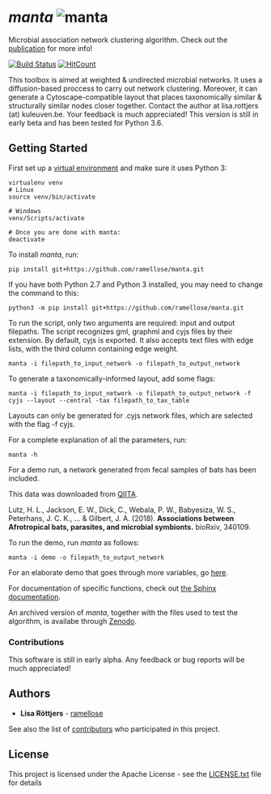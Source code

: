 # _manta_ ![manta](https://github.com/ramellose/manta/blob/master/manta.png)

Microbial association network clustering algorithm. Check out the [publication](https://msystems.asm.org/content/5/1/e00903-19) for more info!

[![Build Status](https://travis-ci.com/ramellose/manta.svg?token=9mhqeTh13MErxyrk5zR8&branch=master)](https://travis-ci.com/ramellose/manta)
[![HitCount](http://hits.dwyl.com/ramellose/manta.svg)](http://hits.dwyl.com/ramellose/manta)

This toolbox is aimed at weighted & undirected microbial networks. It uses a diffusion-based proccess to carry out network clustering.
Moreover, it can generate a Cytoscape-compatible layout that places taxonomically similar & structurally similar nodes closer together.
Contact the author at lisa.rottjers (at) kuleuven.be. Your feedback is much appreciated!
This version is still in early beta and has been tested for Python 3.6.

## Getting Started

First set up a [virtual environment](https://docs.python-guide.org/dev/virtualenvs/) and make sure it uses Python 3:
```
virtualenv venv
# Linux
source venv/bin/activate

# Windows
venv/Scripts/activate

# Once you are done with manta:
deactivate
```

To install _manta_, run:
```
pip install git+https://github.com/ramellose/manta.git
```

If you have both Python 2.7 and Python 3 installed, you may need to change the command to this:
```
python3 -m pip install git+https://github.com/ramellose/manta.git
```

To run the script, only two arguments are required: input and output filepaths.
The script recognizes gml, graphml and cyjs files by their extension. By default, cyjs is exported.
It also accepts text files with edge lists, with the third column containing edge weight.
```
manta -i filepath_to_input_network -o filepath_to_output_network
```

To generate a taxonomically-informed layout, add some flags:
```
manta -i filepath_to_input_network -o filepath_to_output_network -f cyjs --layout --central -tax filepath_to_tax_table
```

Layouts can only be generated for .cyjs network files, which are selected with the flag -f cyjs.

For a complete explanation of all the parameters, run:
```
manta -h
```

For a demo run, a network generated from fecal samples of bats has been included.

This data was downloaded from [QIITA](https://qiita.ucsd.edu/study/description/11815).

Lutz, H. L., Jackson, E. W., Dick, C., Webala, P. W., Babyesiza, W. S., Peterhans, J. C. K., ... & Gilbert, J. A. (2018). __Associations between Afrotropical bats, parasites, and microbial symbionts.__ bioRxiv, 340109.

To run the demo, run _manta_ as follows:
```
manta -i demo -o filepath_to_output_network
```

For an elaborate demo that goes through more variables, go [here](https://ramellose.github.io/manta/demo_manta.html).

For documentation of specific functions, check out [the Sphinx documentation](https://ramellose.github.io/manta/index.html).

An archived version of _manta_, together with the files used to test the algorithm, is availabe through [Zenodo](https://doi.org/10.5281/zenodo.3578106).
### Contributions

This software is still in early alpha. Any feedback or bug reports will be much appreciated!

## Authors

* **Lisa Röttjers** - [ramellose](https://github.com/ramellose)

See also the list of [contributors](https://github.com/ramellose/manta/contributors) who participated in this project.

## License

This project is licensed under the Apache License - see the [LICENSE.txt](LICENSE.txt) file for details



